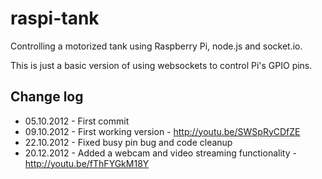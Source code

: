raspi-tank
================

Controlling a motorized tank using Raspberry Pi, node.js and socket.io.

This is just a basic version of using websockets to control Pi's GPIO pins.

Change log
-------------

* 05.10.2012 - First commit
* 09.10.2012 - First working version - http://youtu.be/SWSpRyCDfZE
* 22.10.2012 - Fixed busy pin bug and code cleanup
* 20.12.2012 - Added a webcam and video streaming functionality - http://youtu.be/fThFYGkM18Y
